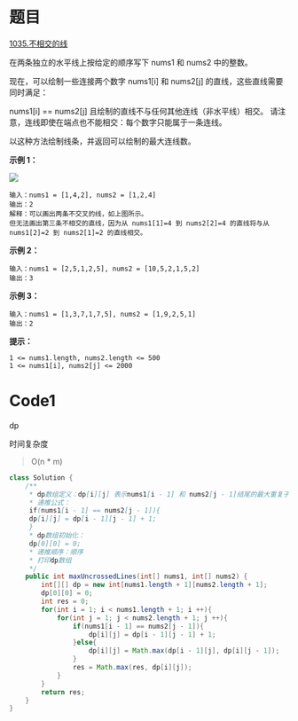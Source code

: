 # 题目
[1035.不相交的线](https://leetcode.cn/problems/uncrossed-lines/)

在两条独立的水平线上按给定的顺序写下 nums1 和 nums2 中的整数。

现在，可以绘制一些连接两个数字 nums1[i] 和 nums2[j] 的直线，这些直线需要同时满足：

nums1[i] == nums2[j]
且绘制的直线不与任何其他连线（非水平线）相交。
请注意，连线即使在端点也不能相交：每个数字只能属于一条连线。

以这种方法绘制线条，并返回可以绘制的最大连线数。


**示例 1：**

![](https://assets.leetcode.com/uploads/2019/04/26/142.png)

``` 
输入：nums1 = [1,4,2], nums2 = [1,2,4]
输出：2
解释：可以画出两条不交叉的线，如上图所示。
但无法画出第三条不相交的直线，因为从 nums1[1]=4 到 nums2[2]=4 的直线将与从 nums1[2]=2 到 nums2[1]=2 的直线相交。
```
**示例 2：**

``` 
输入：nums1 = [2,5,1,2,5], nums2 = [10,5,2,1,5,2]
输出：3
```
**示例 3：**

``` 
输入：nums1 = [1,3,7,1,7,5], nums2 = [1,9,2,5,1]
输出：2
```

**提示：**

``` 
1 <= nums1.length, nums2.length <= 500
1 <= nums1[i], nums2[j] <= 2000
```


# Code1
dp

时间复杂度
> O(n * m)

```java
class Solution {
    /**
     * dp数组定义：dp[i][j] 表示nums1[i - 1] 和 nums2[j - 1]结尾的最大重复子数组长度（不相交线的最大长度）
     * 递推公式：
     if(nums1[i - 1] == nums2[j - 1]){
     dp[i][j] = dp[i - 1][j - 1] + 1;
     }
     * dp数组初始化：
     dp[0][0] = 0;
     * 递推顺序：顺序
     * 打印dp数组
     */
    public int maxUncrossedLines(int[] nums1, int[] nums2) {
        int[][] dp = new int[nums1.length + 1][nums2.length + 1];
        dp[0][0] = 0;
        int res = 0;
        for(int i = 1; i < nums1.length + 1; i ++){
            for(int j = 1; j < nums2.length + 1; j ++){
                if(nums1[i - 1] == nums2[j - 1]){
                    dp[i][j] = dp[i - 1][j - 1] + 1;
                }else{
                    dp[i][j] = Math.max(dp[i - 1][j], dp[i][j - 1]);
                }
                res = Math.max(res, dp[i][j]);
            }
        }
        return res;
    }
}
```